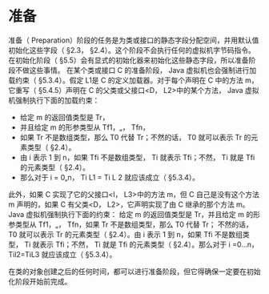 # 准备

准备（ Preparation）阶段的任务是为类或接口的静态字段分配空间，并用默认值初始化这些字段（ §2.3， §2.4）。这个阶段不会执行任何的虚拟机字节码指令。在初始化阶段（ §5.5）会有显式的初始化器来初始化这些静态字段，所以准备阶段不做这些事情。
在某个类或接口 C 的准备阶段， Java 虚拟机也会强制进行加载约束（ §5.3.4）。假定 L1是 C 的定义加载器。对于每个声明在 C 中的方法 m，它重写（ §5.4.5）声明在 C 的父类或父接口<D， L2>中的某个方法， Java 虚拟机强制执行下面的加载约束：

* 给定 m 的返回值类型是 Tr，
* 并且给定 m 的形参类型从 Tf1，„， Tfn，
* 如果 Tr 不是数组类型，那么 T0 代替 Tr；不然的话， T0 就可以表示 Tr 的元素类型（ §2.4）。
* 由 i 表示 1 到 n，如果 Tfi 不是数组类型， Ti 就表示 Tfi；不然， Ti 就是 Tfi 的元素类型（ §2.4）。
* 那么对于 i = 0„n， Ti L1 = Ti L 2 就应该成立（ §5.3.4）。

此外，如果 C 实现了它的父接口<I， L3>中的方法 m，但 C 自己是没有这个方法 m 声明的，如果 C 有父类<D， L2>，它声明实现了由 C 继承的那个方法 m。 Java 虚拟机强制执行下面的约束：
给定 m 的返回值类型是 Tr，并且给定 m 的形参类型从 Tf1，„， Tfn，如果 Tr 不是数组类型，那么 T0 代替 Tr； 不然的话， T0 就可以表示 Tr 的元素类型（ §2.4）。由 i 表示 1 到 n，如果 Tfi 不是数组类型， Ti 就表示 Tfi；不然， Ti 就是 Tfi 的元素类型（ §2.4）。那么对于 i =0...n，Til2=TiL3 就应该成立（ §5.3.4）。 

在类的对象创建之后的任何时间，都可以进行准备阶段，但它得确保一定要在初始化阶段开始前完成。 